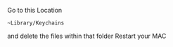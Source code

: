 Go to this Location
```plaintext
~Library/Keychains
```
and delete the files within that folder
Restart your MAC

